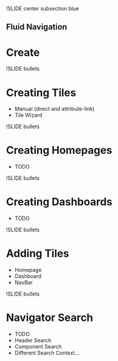 !SLIDE center subsection blue

## Fluid Navigation
# Create

!SLIDE bullets

# Creating Tiles

* Manual (direct and attribute-link)
* Tile Wizard

!SLIDE bullets

# Creating Homepages

* TODO

!SLIDE bullets

# Creating Dashboards

* TODO

!SLIDE bullets

# Adding Tiles

* Homepage
* Dashboard
* NavBar

!SLIDE bullets

# Navigator Search

* TODO
* Header Search
* Component Search
* Different Search Context...
